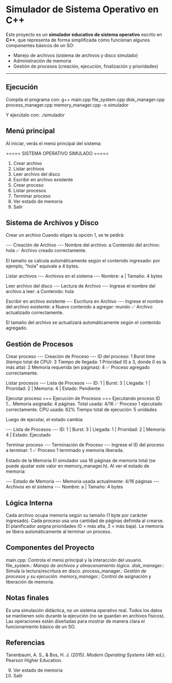 # Simulador de Sistema Operativo en C++

Este proyecto es un **simulador educativo de sistema operativo** escrito en **C++**, que representa de forma simplificada cómo funcionan algunos componentes básicos de un SO:  
- Manejo de archivos (sistema de archivos y disco simulado)  
- Administración de memoria  
- Gestión de procesos (creación, ejecución, finalización y prioridades)

---



## Ejecución
Compila el programa con:
g++ main.cpp file_system.cpp disk_manager.cpp process_manager.cpp memory_manager.cpp -o simulador

Y ejecútalo con:
./simulador



## Menú principal
Al iniciar, verás el menú principal del sistema:

===== SISTEMA OPERATIVO SIMULADO =====
1. Crear archivo
2. Listar archivos
3. Leer archivo del disco
4. Escribir en archivo existente
5. Crear proceso
6. Listar procesos
7. Terminar proceso
8. Ver estado de memoria
9. Salir



## Sistema de Archivos y Disco
Crear un archivo
Cuando eliges la opción 1, se te pedirá:

--- Creación de Archivo ---
Nombre del archivo: a
Contenido del archivo: hola
✅ Archivo creado correctamente.

El tamaño se calcula automáticamente según el contenido ingresado:
por ejemplo, "hola" equivale a 4 bytes.

Listar archivos
--- Archivos en el sistema ---
Nombre: a | Tamaño: 4 bytes

Leer archivo del disco
--- Lectura de Archivo ---
Ingrese el nombre del archivo a leer: a
Contenido: hola

Escribir en archivo existente
--- Escritura en Archivo ---
Ingrese el nombre del archivo existente: a
Nuevo contenido a agregar: mundo
✅ Archivo actualizado correctamente.

El tamaño del archivo se actualizará automáticamente según el contenido agregado.



## Gestión de Procesos
Crear proceso
--- Creación de Proceso ---
ID del proceso: 1
Burst time (tiempo total de CPU): 3
Tiempo de llegada: 1
Prioridad (0 a 3, donde 0 es la más alta): 2
Memoria requerida (en páginas): 4
✅ Proceso agregado correctamente.

Listar procesos
--- Lista de Procesos ---
ID: 1 | Burst: 3 | Llegada: 1 | Prioridad: 2 | Memoria: 4 | Estado: Pendiente

Ejecutar proceso
=== Ejecución de Procesos ===
Ejecutando proceso ID 1...
Memoria asignada: 4 páginas. Total usada: 4/16
✅ Proceso 1 ejecutado correctamente.
CPU usada: 62%
Tiempo total de ejecución: 5 unidades

Luego de ejecutar, el estado cambia:

--- Lista de Procesos ---
ID: 1 | Burst: 3 | Llegada: 1 | Prioridad: 2 | Memoria: 4 | Estado: Ejecutado

Terminar proceso
--- Terminación de Proceso ---
Ingrese el ID del proceso a terminar: 1
✅ Proceso 1 terminado y memoria liberada.

Estado de la Memoria
El simulador usa 16 páginas de memoria total (se puede ajustar este valor en memory_manager.h). Al ver el estado de memoria:

--- Estado de Memoria ---
Memoria usada actualmente: 4/16 páginas
--- Archivos en el sistema ---
Nombre: a | Tamaño: 4 bytes



## Lógica Interna

Cada archivo ocupa memoria según su tamaño (1 byte por carácter ingresado).
Cada proceso usa una cantidad de páginas definida al crearse.
El planificador asigna prioridades (0 = más alta, 3 = más baja).
La memoria se libera automáticamente al terminar un proceso.



## Componentes del Proyecto

main.cpp: Controla el menú principal y la interacción del usuario.
file_system.*: Manejo de archivos y almacenamiento lógico.
disk_manager.*: Simula la lectura/escritura en disco.
process_manager.*: Gestión de procesos y su ejecución.
memory_manager.*: Control de asignación y liberación de memoria.



## Notas finales
Es una simulación didáctica, no un sistema operativo real.
Todos los datos se mantienen solo durante la ejecución (no se guardan en archivos físicos).
Las operaciones están diseñadas para mostrar de manera clara el funcionamiento básico de un SO.



## Referencias 
Tanenbaum, A. S., & Bos, H. J. (2015). *Modern Operating Systems* (4th ed.). Pearson Higher Education.










9. Ver estado de memoria
10. Salir
